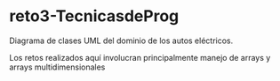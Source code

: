 # reto3-TecnicasdeProg

Diagrama de clases UML del dominio de los autos eléctricos.

Los retos realizados aquí involucran principalmente manejo de arrays y arrays multidimensionales
